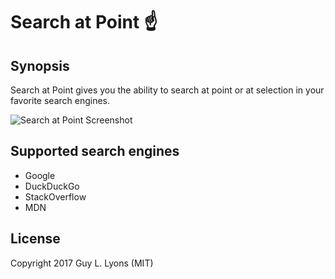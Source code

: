 # Search at Point ☝️️

## Synopsis

Search at Point gives you the ability to search at point or at selection in
your favorite search engines.

![Search at Point Screenshot](https://raw.githubusercontent.com/guylyons/search-at-point/master/assets/screen.gif)

## Supported search engines

- Google
- DuckDuckGo
- StackOverflow
- MDN

## License

Copyright 2017 Guy L. Lyons (MIT)

